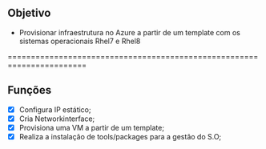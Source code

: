 **Objetivo**
-------------

- Provisionar infraestrutura no Azure a partir de um template com os sistemas operacionais Rhel7 e Rhel8

=======================================================================

**Funções**
-------------

- [X] Configura IP estático;
- [X] Cria Networkinterface;
- [x] Provisiona uma VM a partir de um template;
- [x] Realiza a instalação de tools/packages para a gestão do S.O;